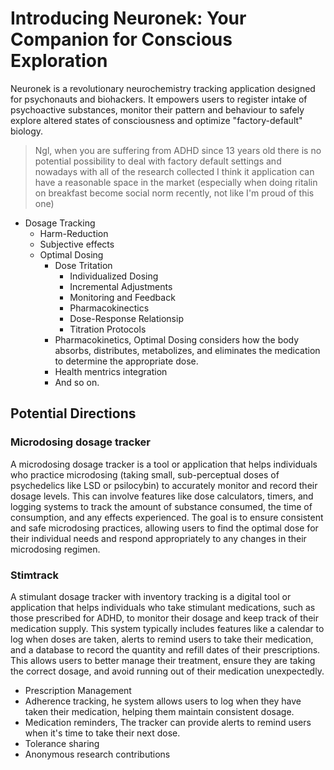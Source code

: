 # Introducing Neuronek: Your Companion for Conscious Exploration

Neuronek is a revolutionary neurochemistry tracking application designed for psychonauts and biohackers. It empowers users to register intake of psychoactive substances, monitor their pattern and behaviour to safely explore altered states of consciousness and optimize "factory-default" biology.

> Ngl, when you are suffering from ADHD since 13 years old there is no potential possibility to deal with factory default settings and nowadays with all of the research collected I think it application can have a reasonable space in the market (especially when doing ritalin on breakfast become social norm recently, not like I'm proud of this one)

- Dosage Tracking
  - Harm-Reduction
  - Subjective effects
  - Optimal Dosing
    - Dose Tritation
      - Individualized Dosing
      - Incremental Adjustments
      - Monitoring and Feedback
      - Pharmacokinectics
      - Dose-Response Relationsip
      - Titration Protocols
    - Pharmacokinetics, Optimal Dosing considers how the body absorbs, distributes, metabolizes, and eliminates the medication to determine the appropriate dose.
    - Health mentrics integration
    - And so on.

## Potential Directions

### Microdosing dosage tracker

A microdosing dosage tracker is a tool or application that helps individuals who practice microdosing (taking small, sub-perceptual doses of psychedelics like LSD or psilocybin) to accurately monitor and record their dosage levels. This can involve features like dose calculators, timers, and logging systems to track the amount of substance consumed, the time of consumption, and any effects experienced. The goal is to ensure consistent and safe microdosing practices, allowing users to find the optimal dose for their individual needs and respond appropriately to any changes in their microdosing regimen.

### Stimtrack

A stimulant dosage tracker with inventory tracking is a digital tool or application that helps individuals who take stimulant medications, such as those prescribed for ADHD, to monitor their dosage and keep track of their medication supply. This system typically includes features like a calendar to log when doses are taken, alerts to remind users to take their medication, and a database to record the quantity and refill dates of their prescriptions. This allows users to better manage their treatment, ensure they are taking the correct dosage, and avoid running out of their medication unexpectedly.

- Prescription Management
- Adherence tracking, he system allows users to log when they have taken their medication, helping them maintain consistent dosage.
- Medication reminders, The tracker can provide alerts to remind users when it's time to take their next dose.
- Tolerance sharing
- Anonymous research contributions
